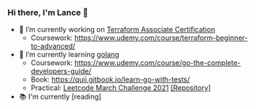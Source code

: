 ### Hi there, I'm Lance 👋

- 🔭 I’m currently working on [Terraform Associate Certification](https://www.hashicorp.com/certification/terraform-associate)
  - Coursework: https://www.udemy.com/course/terraform-beginner-to-advanced/<br>
- 🌱 I’m currently learning [golang](https://golang.org)
  - Coursework: https://www.udemy.com/course/go-the-complete-developers-guide/
  - Book: https://quii.gitbook.io/learn-go-with-tests/
  - Practical: [Leetcode March Challenge 2021](https://leetcode.com/explore/challenge/card/march-leetcoding-challenge-2021) [[Repository]](https://github.com/lancefrench/leetcode)<br>
- 📚 I'm currently [reading]
  <!-- GOODREADS-LIST:START -->
  <!-- GOODREADS-LIST:END -->

